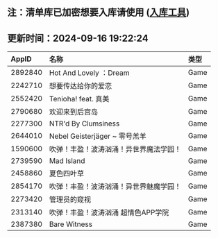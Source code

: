 ## 注：清单库已加密想要入库请使用 ([入库工具](https://github.com/BlankTMing/ManifestAutoUpdate/releases))

## 更新时间：2024-09-16 19:22:24
| AppID | 名称 | 类型  |
| :-------------------- | :----------------------------- | :----------- |
| 2892840 | Hot And Lovely ：Dream| Game |
| 2242710 | 想要传达给你的爱恋| Game |
| 2552420 | Tenioha! feat. 真美| Game |
| 2790680 | 欢迎来到后宫岛| Game |
| 2277300 | NTR'd By Clumsiness| Game |
| 2644010 | Nebel Geisterjäger ~ 零号羔羊| Game |
| 1590600 | 吹弹！丰盈！波涛汹涌！异世界魔法学园！| Game |
| 2739590 | Mad Island| Game |
| 2458860 | 夏色四叶草| Game |
| 2854170 | 吹弹！丰盈！波涛汹涌！异世界魅魔学园！| Game |
| 2273420 | 管理员的窥视| Game |
| 2313140 | 吹弹！丰盈！波涛汹涌 超情色APP学院| Game |
| 2387380 | Bare Witness| Game |
